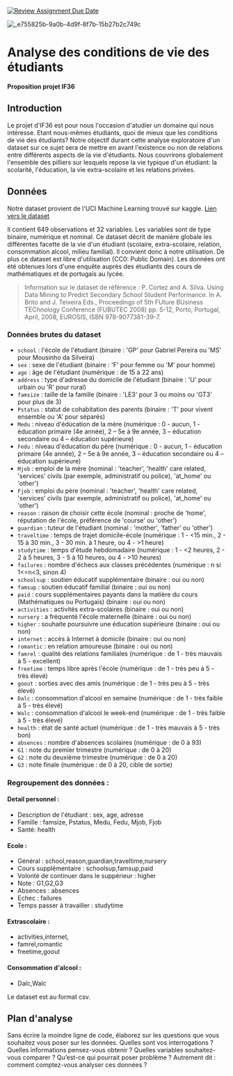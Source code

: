 [![Review Assignment Due Date](https://classroom.github.com/assets/deadline-readme-button-24ddc0f5d75046c5622901739e7c5dd533143b0c8e959d652212380cedb1ea36.svg)](https://classroom.github.com/a/Fj4cXJY4)

![_e755825b-9a0b-4d9f-8f7b-15b27b2c749c](https://github.com/IF36-visualisation/projet-if36-p24-rrrrrrr/assets/134507615/40029478-7fe4-4bb6-8101-9f2e9bb7f562)

# Analyse des conditions de vie des étudiants
**Proposition projet IF36**

## Introduction
Le projet d'IF36 est pour nous l'occasion d'atudier un domaine qui nous intéresse. Etant nous-mêmes étudiants, quoi de mieux que les conditions de vie des étudiants?
Notre objectif durant cette analyse exploratoire d'un dataset sur ce sujet sera de mettre en avant l'existence ou non de relations entre différents aspects de la vie d'étudiants. Nous couvrirons globalement l'ensemble des pilliers sur lesquels repose la vie typique d'un étudiant: la scolarité, l'éducation, la vie extra-scolaire et les relations privées.

## Données
Notre dataset provient de l'UCI Machine Learning trouvé sur kaggle. [Lien vers le dataset](https://www.kaggle.com/datasets/uciml/student-alcohol-consumption/data)

Il contient 649 observations et 32 variables. Les variables sont de type binaire, numérique et nominal. Ce dataset décrit de manière globale les différentes facette de la vie d'un étudiant (scolaire, extra-scolaire, relation, consommation alcool, milieu familial). Il convient donc à notre utilisation. De plus ce dataset est libre d'utilisation (CC0: Public Domain). Les données ont été obtenues lors d'une enquête auprès des étudiants des cours de mathématiques et de portugais au lycée.

>Information sur le dataset de référence : 
>P. Cortez and A. Silva. Using Data Mining to Predict Secondary School Student Performance. In A. Brito and J. Teixeira Eds., Proceedings of 5th FUture BUsiness TEChnology Conference (FUBUTEC 2008) pp. 5-12, Porto, Portugal, April, 2008, EUROSIS, ISBN 978-9077381-39-7.


### Données brutes du dataset

- `school` : l'école de l'étudiant (binaire : 'GP' pour Gabriel Pereira ou 'MS' pour Mousinho da Silveira)
- `sex` : sexe de l'étudiant (binaire : 'F' pour femme ou 'M' pour homme)
- `age` : âge de l'étudiant (numérique : de 15 à 22 ans)
- `address` : type d'adresse du domicile de l'étudiant (binaire : 'U' pour urbain ou 'R' pour rural)
- `famsize` : taille de la famille (binaire : 'LE3' pour 3 ou moins ou 'GT3' pour plus de 3)
- `Pstatus` : statut de cohabitation des parents (binaire : 'T' pour vivent ensemble ou 'A' pour séparés)
- `Medu` : niveau d'éducation de la mère (numérique : 0 - aucun, 1 - éducation primaire (4e année), 2 – 5e à 9e année, 3 – éducation secondaire ou 4 – éducation supérieure)
- `Fedu` : niveau d'éducation du père (numérique : 0 - aucun, 1 - éducation primaire (4e année), 2 – 5e à 9e année, 3 – éducation secondaire ou 4 – éducation supérieure)
- `Mjob` : emploi de la mère (nominal : 'teacher', 'health' care related, 'services' civils (par exemple, administratif ou police), 'at_home' ou 'other')
- `Fjob` : emploi du père (nominal : 'teacher', 'health' care related, 'services' civils (par exemple, administratif ou police), 'at_home' ou 'other')
- `reason` : raison de choisir cette école (nominal : proche de 'home', réputation de l'école, préférence de 'course' ou 'other')
- `guardian` : tuteur de l'étudiant (nominal : 'mother', 'father' ou 'other')
- `traveltime` : temps de trajet domicile-école (numérique : 1 - <15 min., 2 - 15 à 30 min., 3 - 30 min. à 1 heure, ou 4 - >1 heure)
- `studytime` : temps d'étude hebdomadaire (numérique : 1 - <2 heures, 2 - 2 à 5 heures, 3 - 5 à 10 heures, ou 4 - >10 heures)
- `failures` : nombre d'échecs aux classes précédentes (numérique : n si 1<=n<3, sinon 4)
- `schoolsup` : soutien éducatif supplémentaire (binaire : oui ou non)
- `famsup` : soutien éducatif familial (binaire : oui ou non)
- `paid` : cours supplémentaires payants dans la matière du cours (Mathématiques ou Portugais) (binaire : oui ou non)
- `activities` : activités extra-scolaires (binaire : oui ou non)
- `nursery` : a fréquenté l'école maternelle (binaire : oui ou non)
- `higher` : souhaite poursuivre une éducation supérieure (binaire : oui ou non)
- `internet` : accès à Internet à domicile (binaire : oui ou non)
- `romantic` : en relation amoureuse (binaire : oui ou non)
- `famrel` : qualité des relations familiales (numérique : de 1 - très mauvais à 5 - excellent)
- `freetime` : temps libre après l'école (numérique : de 1 - très peu à 5 - très élevé)
- `goout` : sorties avec des amis (numérique : de 1 - très peu à 5 - très élevé)
- `Dalc` : consommation d'alcool en semaine (numérique : de 1 - très faible à 5 - très élevé)
- `Walc` : consommation d'alcool le week-end (numérique : de 1 - très faible à 5 - très élevé)
- `health` : état de santé actuel (numérique : de 1 - très mauvais à 5 - très bon)
- `absences` : nombre d'absences scolaires (numérique : de 0 à 93)
- `G1` : note du premier trimestre (numérique : de 0 à 20)
- `G2` : note du deuxième trimestre (numérique : de 0 à 20)
- `G3` : note finale (numérique : de 0 à 20, cible de sortie)

### Regroupement des données :
#### Detail personnel :
  - Description de l'étudiant : sex, age, adresse
  - Famille : famsize, Pstatus, Medu, Fedu, Mjob, Fjob
  - Santé: health
#### Ecole : 
  - Général : school,reason,guardian,traveltime,nursery
  - Cours supplémentaire : schoolsup,famsup,paid
  - Volonté de continuer dans le suppérieur : higher
  - Note : G1,G2,G3 
  - Absences : absences
  - Echec : failures
  - Temps passer à travailler : studytime
#### Extrascolaire : 
  - activities,internet,
  - famrel,romantic
  - freetime,goout
#### Consommation d'alcool :
  - Dalc,Walc

Le dataset est au format csv.

## Plan d'analyse
Sans écrire la moindre ligne de code, élaborez sur les questions que vous souhaitez vous poser sur les données.
Quelles sont vos interrogations ?
Quelles informations pensez-vous obtenir ?
Quelles variables souhaitez-vous comparer ?
Qu’est-ce qui pourrait poser problème ?
Autrement dit : comment comptez-vous analyser ces données ?

